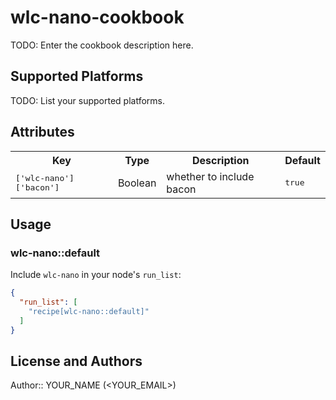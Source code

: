 # wlc-nano-cookbook

TODO: Enter the cookbook description here.

## Supported Platforms

TODO: List your supported platforms.

## Attributes

<table>
  <tr>
    <th>Key</th>
    <th>Type</th>
    <th>Description</th>
    <th>Default</th>
  </tr>
  <tr>
    <td><tt>['wlc-nano']['bacon']</tt></td>
    <td>Boolean</td>
    <td>whether to include bacon</td>
    <td><tt>true</tt></td>
  </tr>
</table>

## Usage

### wlc-nano::default

Include `wlc-nano` in your node's `run_list`:

```json
{
  "run_list": [
    "recipe[wlc-nano::default]"
  ]
}
```

## License and Authors

Author:: YOUR_NAME (<YOUR_EMAIL>)
